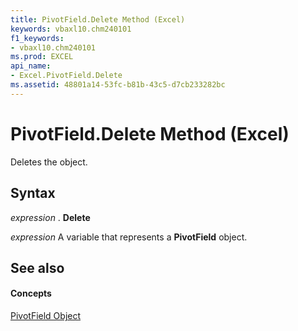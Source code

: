 ```yaml
---
title: PivotField.Delete Method (Excel)
keywords: vbaxl10.chm240101
f1_keywords:
- vbaxl10.chm240101
ms.prod: EXCEL
api_name:
- Excel.PivotField.Delete
ms.assetid: 48801a14-53fc-b81b-43c5-d7cb233282bc
---
```



# PivotField.Delete Method (Excel)

Deletes the object.


## Syntax

 _expression_ . **Delete**

 _expression_ A variable that represents a **PivotField** object.


## See also


#### Concepts


[PivotField Object](pivotfield-object-excel.md)

